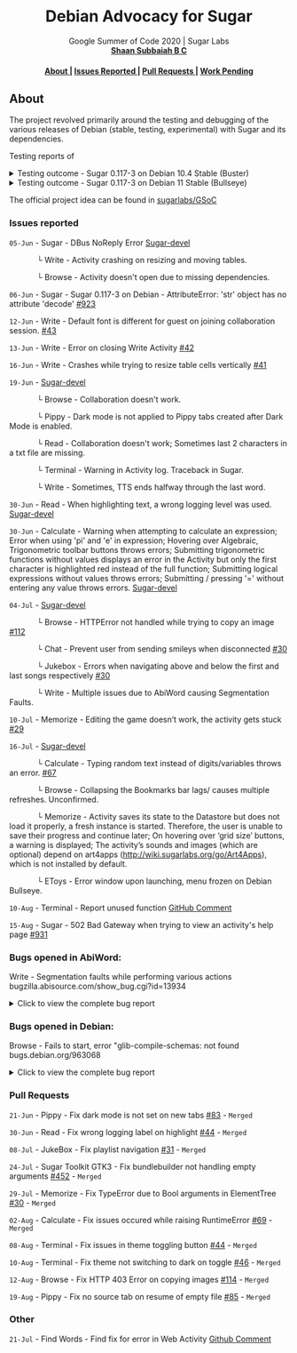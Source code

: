 <h1 align="center">Debian Advocacy for Sugar</h1>


<div align="center">
    Google Summer of Code 2020
    <span> | </span>
    Sugar Labs
</div>
<div align="center">
    <a href="https://github.com/shaansubbaiah">
        <strong>Shaan Subbaiah B C</strong>
    </a>
</div>


<div align="center">
    <h4>
        <a href="">
            About
        </a>
        <span> | </span>
        <a href="">
            Issues Reported
        </a>
        <span> | </span>
        <a href="">
            Pull Requests
        </a>
        <span> | </span>
        <a href="">
            Work Pending
        </a>
    </h4>
</div>


## About

The project revolved primarily around the testing and debugging of the various releases of Debian (stable, testing, experimental) with Sugar and its dependencies.

Testing reports of

<details> 
<summary>Testing outcome - Sugar 0.117-3 on Debian 10.4 Stable (Buster)</summary>

| Sugar | Debian|
| :---: | :---: |
| 0.117-3 | Buster / 10.4,  (unstable packages) |

`Tick ✓` `Cross ✕`

| Activity | Start/Stop | Functions | Save/Restore | Collaboration | Interface | Other |
| :---: | :---: | :---: | :---: | :---: | :---: | :---: |
| Browse | ✕ [Debian #963068](bugs.debian.org/963068) | ✓ (Search bar doesn't work very well, described below) | ✓| ✕ (Error in Host's log, doesn't work, described below) | ✓ | Collapsing the Bookmarks bar lags/ causes multiple refreshes? |
| Calculate | ✓ | ✓ | ✓ | ✓ | ✓ (Nothing thats not tracked on Github) | ✓ |
| Chat | ✓ | ✓ | ✓ | ✓ | ✓ | ✓ |
| Image Viewer | ✓ | ✓ | ✓ | ✓ | ✓ | ✓ |
| Jukebox | ✓ | ✓ | ✓ | - | ✕ Multiple issues, mostly due to the OpenGL Renderer, described below | ✓ |
| Log | ✓ | ✓ | ✓ (Saving log as a zip) | - | ✓ | ✓ |
| Pippy | ✓ | ✓ | ✓ | - | ✓ | Dark mode is not applied to Pippy tabs created after Dark Mode is enabled. |
| Read | ✓ | ✓ (Sometimes last 2 characters in a txt file are missing. Described below ) | ✓ | ✕ (Stuck at 'Receiving book') | ✓ | ✓ |
| Terminal | ✓ | ✓ | ✓ | - | ✓ | Warning in activity log, described below |
| Write | ✓ | ✓ | ✓ | ✕ [#40, Reported by Saumya](https://github.com/sugarlabs/write-activity/issues/40) | ✓ | 1. TTS ends halfway through the last word. <br> 2. Default font differs for guest in collaboration [#43](https://github.com/sugarlabs/write-activity/issues/43)|


```markdown
**Terminal**
    ```
    /usr/lib/python3/dist-packages/sugar3/activity/activityinstance.py:60: Warning: value "((GtkInputPurpose) 10)
    " of type 'GtkInputPurpose' is invalid or out of range for property 'input-purpose' of type 'GtkInputPurpose'
    activity.show()
    1592556015.448473 DEBUG root: Activity.__canvas_map_cb
    /usr/share/sugar/activities/Terminal.activity/terminal.py:378: Warning: value "((GtkInputPurpose) 10)" of typ
    e 'GtkInputPurpose' is invalid or out of range for property 'input-purpose' of type 'GtkInputPurpose'
    index = self._notebook.append_page(box, tablabel)
    /usr/share/sugar/activities/Terminal.activity/terminal.py:453: Warning: value "((GtkInputPurpose) 10)" of typ
    e 'GtkInputPurpose' is invalid or out of range for property 'input-purpose' of type 'GtkInputPurpose'
    self._notebook.props.page = index
    ```

**Browse** 
All tests apart from the `start/stop` were done after installing `libglib2.0-dev` package which prevented the activity from opening.
1. Typing something in the search bar and clicking the search button or hitting Enter doesn't do anything; whereas searching through the address bar works.
2. Typing in the address bar causes several (possibly 100's) of warnings in the activity log
    ```
    (sugar-activity3:7184): Gtk-WARNING **: 16:25:08.511: Failed to set text from markup due to error parsing mar
    kup: Error on line 2: Entity did not end with a semicolon; most likely you used an ampersand character withou
    t intending to start an entity — escape ampersand as &amp;
    ```

**Jukebox**
1. Moving the openGL renderer window around creates a Windows XP-like solitare effect 
![](screenshots/19June-jukebox-1.png)
2. Closing the openGL renderer window throws an error in the Jukebox log
    ```
    1592561580.133608 ERROR root: ERROR MESSAGE: gst-resource-error-quark: Quit requested (3)
    1592561580.133807 ERROR root: ERROR DETAIL: gstglimagesink.c(1781): gst_glimage_sink_show_frame (): /GstPipel
    ine:pipeline0/GstPlayBin:playbin0/GstPlaySink:playsink/GstBin:vbin/GstAutoVideoSink:videosink/GstGLImageSinkB
    in:videosink-actual-sink-glimage/GstGLImageSink:sink
    ```
3. Seeking ahead or back causes the openGL visualization to freeze, takes quite some time to recover or doesn't recover at all.
4. Clicking the full-screen button causes another openGL visualization of the same size to spawn on the left of the previous visualization, which is now frozen.
![](screenshots/19June-jukebox-2.png)
5. Sometimes while closing and playing songs in the playlist a huge amount of warning appear in the jukebox log, not sure how to reproduce properly.
    ```
    1592562307.413873 ERROR root: ERROR MESSAGE: gst-resource-error-quark: Quit requested (3)
    1592562307.414180 ERROR root: ERROR DETAIL: gstglimagesink.c(1781): gst_glimage_sink_show_frame (): /GstPipeline:pipeline0/GstPlayBin:playbin0/GstPlaySink:playsink/GstBin:vbin/GstAutoVideoSink:videosink/GstGLImageSinkBin:videosink-actual-sink-glimage/GstGLImageSink:sink

    (sugar-activity3:6947): GStreamer-CRITICAL **: 15:55:07.546: gst_object_unref: assertion '((GObject *) object)->ref_count > 0' failed

    (sugar-activity3:6947): GStreamer-CRITICAL **: 15:55:07.547: gst_object_unref: assertion '((GObject *) object)->ref_count > 0' failed

    .
    . This line repeats around 100+ times
    .

    (sugar-activity3:6947): GStreamer-CRITICAL **: 15:55:07.874: gst_object_unref: assertion '((GObject *) object)->ref_count > 0' failed
    sys:1: Warning: g_object_ref: assertion 'G_IS_OBJECT (object)' failed
    sys:1: Warning: instance with invalid (NULL) class pointer
    sys:1: Warning: g_signal_emit_valist: assertion 'G_TYPE_CHECK_INSTANCE (instance)' failed
    ```

**Also, in `~/.sugar/default/data` I noticed there were ~60 copies of the same song I had been playing. I had downloaded the song only once, perhaps it is something to do with how Jukebox handles the songs. This consumes a ton of space, in my case 7mb*60.**

**Read**
Sometimes the last 2 characters in a txt file aren't seen.
Reproduced by: Create a txt file in Write Activity -> Open with Read Activity -> Last 2 characters are missing.
This happens occasionally, the data in the txt file is intact.

**Calculate**
Typing random text instead of digits/variables throws an error. Should be handled.
    ```
    1592573782.228379 DEBUG Calculate: Result: RuntimeError("Variable 'oklol' not defined", 0,
    5)
    Traceback (most recent call last):
    File "/usr/share/sugar/activities/Calculate.activity/layout.py", line 133, in <lambda>
        lambda w: self._parent.process()],
    File "/usr/share/sugar/activities/Calculate.activity/calculate.py", line 552, in process
        self.set_error_equation(eqn)
    File "/usr/share/sugar/activities/Calculate.activity/calculate.py", line 444, in set_err
    or_equation
        self.set_last_equation(eqn)
    File "/usr/share/sugar/activities/Calculate.activity/calculate.py", line 439, in set_las
    t_equation
        self.layout.last_eq.set_buffer(eqn.create_lasteq_textbuf())
    File "/usr/share/sugar/activities/Calculate.activity/calculate.py", line 219, in create_
    lasteq_textbuf
        resstr = str(self.result)
    File "/usr/share/sugar/activities/Calculate.activity/astparser.py", line 110, in __str__
        {'a': self.eqn[self._range[0] - 1: self._range[1] - 1],
    TypeError: 'NoneType' object is not subscriptable
    ```

**Browse**
Traceback in Host's Browse log when Guest connects. The webpage opened in the host does not open in the Guest.
    ```
    1592574235.567373 DEBUG CollabWrapper: __state_changed_cb dbus.UInt32(3) dbus.UInt32(0)
    Traceback (most recent call last):
    File "/usr/share/sugar/activities/Browse.activity/collabwrapper.py", line 688, in __noti
    fy_state_cb
        input_stream = self._get_input_stream()
    File "/usr/share/sugar/activities/Browse.activity/collabwrapper.py", line 736, in _get_i
    nput_stream
        return Gio.MemoryInputStream.new_from_data(self._blob, None)
    TypeError: Item 0: Must be number, not str
    ```


Note, the tests:
- Don't include issues that were already tracked in Github.
- Cover almost all the functions of an activity.
- Save/Restore refers to closing and reopening the activity and checking if there are any changes for activities that do not have an explicit save functionality.
- Includes most, if not all errors that were logged while testing the activities. _Ideally_ nothing should be left out, but ...
- Will be covered in more detail if possible for Debian `unstable` and `testing`, this was to setup a baseline.
```

</details>


<details>
<summary>Testing outcome - Sugar 0.117-3 on Debian 11 Stable (Bullseye)</summary>

|  Sugar  |              Debian               |  As of  |
| :-----: | :-------------------------------: | :-----: |
| 0.117-3 | Bullseye / 11, (testing packages) | 16 July |

`Tick ✓` `Cross ✕`

| Activity     |                   Start/Stop                    |  Functions  | Save/Restore | Collaboration | Interface |    Other     |
| :----------- | :---------------------------------------------: | :---------: | :----------: | :-----------: | :-------: | :----------: |
| Browse       | ✕ <br> [Debian #963068](bugs.debian.org/963068) |      ✓      |      ✓       |       ✕       |     ✓     | **1 ISSUE**  |
| Calculate    |                        ✓                        |      ✓      |      ✓       |       ✓       |     ✓     | **1 ISSUE**  |
| Chat         |                        ✓                        |      ✓      |      ✓       |       ✓       |     ✓     |      ✓       |
| Image Viewer |                        ✓                        |      ✓      |      ✓       |       ✓       |     ✓     |      ✓       |
| Jukebox      |                        ✓                        |      ✓      |      ✓       |       -       |     ✓     |      ✓       |
| Log          |                        ✓                        |      ✓      |      ✓       |       -       |     ✓     |      ✓       |
| Pippy        |                        ✓                        |      ✓      |      ✓       |       -       |     ✓     |      ✓       |
| Read         |                        ✓                        | **1 ISSUE** |      ✓       |       ✕       |     ✓     |      ✓       |
| Terminal     |                        ✓                        |      ✓      |      ✓       |       -       |     ✓     |      ✓       |
| Write        |                        ✓                        |      ✓      |      ✓       |       ✕       |     ✓     | **2 ISSUES** |
| EToys        |                   **1 ISSUE**                   | **1 ISSUE** |      ✕       |       -       |     ✓     |      ✓       |
| Memorize     |                        ✓                        | **1 ISSUE** |      ✕       |       ✓       |     ✓     | **2 ISSUES** |


```markdown
**Read**
Functions:

1. Sometimes the last 2 characters in a txt file aren't seen. [NEEDS CONFIRMATION]
   Reproduced by: Create a txt file in Write Activity -> Open with Read Activity -> Last 2 characters are missing.
   This happens occasionally, the data in the txt file is intact.



**Calculate**
Other:

1. Typing random text instead of digits/variables throws an error. [#67](https://github.com/sugarlabs/calculate-activity/issues/67)



**Write**
Other:

1. TTS ends halfway through the last word. [DEBIAN ONLY]
2. Abiword Issues, Different fonts in collaboration, crashes, etc [#43](https://github.com/sugarlabs/write-activity/issues/43)



**Browse:**
Other:

1. Collapsing the Bookmarks bar lags/ causes multiple refreshes? [NEEDS CONFIRMATION]



**Memorize**
Functions:

1. Editing the game doesn’t work, the activity gets stuck [#29](https://github.com/sugarlabs/memorize-activity/issues/29)

Save/Restore:

1. Activity saves its state to the Datastore but does not load it properly, a fresh instance is started. Therefore, the user is unable to save their progress and continue later.

Other:

1. On hovering over ‘grid size’ buttons, a warning is displayed:

    (sugar-activity3:1859): Gtk-WARNING **: 21:04:20.416: Drawing a gadget with negative dimensions.
    Did you forget to allocate a size? (node menuitem owner SugarPaletteHeader)
   

2. The activity’s sounds and images (which are optional) depend on art4apps (http://wiki.sugarlabs.org/go/Art4Apps), which is not installed by default. Hence none of the sounds and words to generate cards dynamically are included. The user is not notified of winning as there is neither text displayed saying he/she has won nor the winning sound (win.wav from art4apps) is played.



**Etoys:**
Start/Stop:

1. Error window upon launching:
   `Error: Cannot find gconf path /desktop/user/sugar`

Functions:

1. Clicking the Back/left-arrow button goes to the menu, which is frozen. The programmable car and the menu buttons don't work, there is no way to navigate back and the only way to exit is using Function buttons (F1 to F3)



A lot of the issues reported while testing on Debian Buster (with unstable packages) have been fixed already.

Though these tests were done to check for issues of Sugar packages on Debian, a lot of the issues found (almost all) are present in the upstream Sugar Labs Github repositories.

Issues with the label [NEEDS CONFIRMATION] are reproducible on Debian Bullseye, needs to be tested on other packages/distributions.

```

</details>


The official project idea can be found in [sugarlabs/GSoC](https://github.com/sugarlabs/GSoC/blob/master/Ideas-2020.md#debian-advocacy-for-sugar)


### Issues reported

`05-Jun` - Sugar - DBus NoReply Error [Sugar-devel](http://lists.sugarlabs.org/archive/sugar-devel/2020-June/058403.html)

&emsp; &emsp; &emsp;└ Write - Activity crashing on resizing and moving tables.

&emsp; &emsp; &emsp;└ Browse - Activity doesn't open due to missing dependencies.


`06-Jun` - Sugar - Sugar 0.117-3 on Debian - AttributeError: 'str' object has no attribute 'decode' [#923](https://github.com/sugarlabs/sugar/issues/923)


`12-Jun` - Write - Default font is different for guest on joining collaboration session. [#43](https://github.com/sugarlabs/write-activity/issues/43)


`13-Jun` - Write - Error on closing Write Activity [#42](https://github.com/sugarlabs/write-activity/issues/42)


`16-Jun` - Write - Crashes while trying to resize table cells vertically [#41](https://github.com/sugarlabs/write-activity/issues/41)


`19-Jun` - [Sugar-devel](http://lists.sugarlabs.org/archive/sugar-devel/2020-June/058458.html)

&emsp; &emsp; &emsp;└ Browse - Collaboration doesn't work.

&emsp; &emsp; &emsp;└ Pippy - Dark mode is not applied to Pippy tabs created after Dark Mode is enabled.

&emsp; &emsp; &emsp;└ Read - Collaboration doesn't work; Sometimes  last 2 characters in a txt file are missing.

&emsp; &emsp; &emsp;└ Terminal - Warning in Activity log. Traceback in Sugar.

&emsp; &emsp; &emsp;└ Write - Sometimes, TTS ends halfway through the last word.


`30-Jun` - Read - When highlighting text, a wrong logging level was used. [Sugar-devel](http://lists.sugarlabs.org/archive/sugar-devel/2020-June/058501.html)


`30-Jun` - Calculate - Warning when attempting to calculate an expression; Error when using 'pi' and 'e' in expression; Hovering over Algebraic, Trigonometric toolbar buttons throws errors; Submitting trigonometric functions without values displays an error in the Activity but only the first character is highlighted red instead of the full function; Submitting logical expressions without values throws errors; Submitting / pressing '=' without entering any value throws errors. [Sugar-devel](http://lists.sugarlabs.org/archive/sugar-devel/2020-June/058501.html)


`04-Jul` - [Sugar-devel](http://lists.sugarlabs.org/archive/sugar-devel/2020-July/058522.html)

&emsp; &emsp; &emsp;└ Browse - HTTPError not handled while trying to copy an image [#112](https://github.com/sugarlabs/browse-activity/issues/112)

&emsp; &emsp; &emsp;└ Chat - Prevent user from sending smileys when disconnected [#30](https://github.com/sugarlabs/chat/issues/30)

&emsp; &emsp; &emsp;└ Jukebox - Errors when navigating above and below the first and last songs respectively [#30](https://github.com/sugarlabs/jukebox-activity/issues/30)

&emsp; &emsp; &emsp;└ Write - Multiple issues due to AbiWord causing Segmentation Faults.


`10-Jul` - Memorize - Editing the game doesn’t work, the activity gets stuck [#29](https://github.com/sugarlabs/memorize-activity/issues/29)


`16-Jul` - [Sugar-devel](http://lists.sugarlabs.org/archive/sugar-devel/2020-July/058546.html)

&emsp; &emsp; &emsp;└ Calculate - Typing random text instead of digits/variables throws an error. [#67](https://github.com/sugarlabs/calculate-activity/issues/67)

&emsp; &emsp; &emsp;└ Browse - Collapsing the Bookmarks bar lags/ causes multiple refreshes. Unconfirmed.

&emsp; &emsp; &emsp;└ Memorize - Activity saves its state to the Datastore but does not load it properly, a fresh instance is started. Therefore, the user is unable to save their progress and continue later; On hovering over ‘grid size’ buttons, a warning is displayed; The activity’s sounds and images (which are optional) depend on art4apps (http://wiki.sugarlabs.org/go/Art4Apps), which is not installed by default.

&emsp; &emsp; &emsp;└ EToys - Error window upon launching, menu frozen on Debian Bullseye.


`10-Aug` - Terminal - Report unused function [GitHub Comment](https://github.com/sugarlabs/terminal-activity/pull/47)


`15-Aug` - Sugar - 502 Bad Gateway when trying to view an activity's help page [#931](https://github.com/sugarlabs/sugar/issues/931)



### Bugs opened in AbiWord:

Write - Segmentation faults while performing various actions
bugzilla.abisource.com/show_bug.cgi?id=13934

<details>
<summary>Click to view the complete bug report</summary>
<p>

```markdown

Bug#: 13934	Product:  AbiWord	Version: 3.0.4	Platform: PC
OS/Version: Linux	Status: NEW	Severity: major	Priority: P3
Resolution: 	Assigned To: domlachowicz@gmail.com	Reported By: shaansubbaiah.cs18@bmsce.ac.in	QA Contact: abisource-qa-spam@abisource.com
Component: Front End - GTK	Target Milestone: ---
URL: 
Summary: Segmentation faults while performing various actions
Keywords:  
Status Whiteboard: 
Opened: 2020-08-11 12:09

    I have found some bugs that can be reproduced in the minimal AbiWord python
    snippet.
    I can reproduce it on Debian 10(Buster) and Debian 11(Bullseye) with AbiWord
    v3.0.2-8 and v3.0.4~dfsg-2 respectively.

    Bugs found that crash the AbiWord instance:
    1. Resizing a cell in a table vertically
    2. Moving an image to the extreme left/right of the page
    3. Right Click -> Insert Table
    4. Right Click -> Click Paragraph -> Click Tabs
    5. Right Click -> Set Language



    Log when following 3 (Right Click -> Insert Table), in Debian 11
    ```
    (minabi.py:1216): Gtk-CRITICAL **: 12:49:34.135: gtk_builder_get_object:
    assertion 'GTK_IS_BUILDER (builder)' failed

    (minabi.py:1216): Gtk-CRITICAL **: 12:49:34.135: gtk_builder_get_object:
    assertion 'GTK_IS_BUILDER (builder)' failed

    (minabi.py:1216): Gtk-CRITICAL **: 12:49:34.135: gtk_radio_button_get_group:
    assertion 'GTK_IS_RADIO_BUTTON (radio_button)' failed

    (minabi.py:1216): Gtk-CRITICAL **: 12:49:34.135: gtk_builder_get_object:
    assertion 'GTK_IS_BUILDER (builder)' failed

    (minabi.py:1216): Gtk-CRITICAL **: 12:49:34.135: gtk_builder_get_object:
    assertion 'GTK_IS_BUILDER (builder)' failed

    (minabi.py:1216): Gtk-CRITICAL **: 12:49:34.135: gtk_builder_get_object:
    assertion 'GTK_IS_BUILDER (builder)' failed

    (minabi.py:1216): Gtk-CRITICAL **: 12:49:34.135: gtk_spin_button_set_value:
    assertion 'GTK_IS_SPIN_BUTTON (spin_button)' failed

    (minabi.py:1216): Gtk-CRITICAL **: 12:49:34.135: gtk_spin_button_set_value:
    assertion 'GTK_IS_SPIN_BUTTON (spin_button)' failed

    (minabi.py:1216): Gtk-CRITICAL **: 12:49:34.135: gtk_builder_get_object:
    assertion 'GTK_IS_BUILDER (builder)' failed

    (minabi.py:1216): Gtk-CRITICAL **: 12:49:34.135: gtk_toggle_button_get_active:
    assertion 'GTK_IS_TOGGLE_BUTTON (toggle_button)' failed

    (minabi.py:1216): Gtk-CRITICAL **: 12:49:34.135: gtk_widget_set_sensitive:
    assertion 'GTK_IS_WIDGET (widget)' failed
    /usr/lib/python3/dist-packages/gi/overrides/Gtk.py:1632: Warning: invalid
    (NULL) pointer instance
    return _Gtk_main(*args, **kwargs)
    /usr/lib/python3/dist-packages/gi/overrides/Gtk.py:1632: Warning:
    g_signal_connect_data: assertion 'G_TYPE_CHECK_INSTANCE (instance)' failed
    return _Gtk_main(*args, **kwargs)

    (minabi.py:1216): Gtk-CRITICAL **: 12:49:34.137: gtk_window_set_title:
    assertion 'GTK_IS_WINDOW (window)' failed

    (minabi.py:1216): Gtk-CRITICAL **: 12:49:34.137: gtk_builder_get_object:
    assertion 'GTK_IS_BUILDER (builder)' failed

    (minabi.py:1216): Gtk-CRITICAL **: 12:49:34.137: gtk_label_set_text: assertion
    'GTK_IS_LABEL (label)' failed

    (minabi.py:1216): Gtk-CRITICAL **: 12:49:34.137:
    gtk_spin_button_set_increments: assertion 'GTK_IS_SPIN_BUTTON (spin_button)'
    failed

    (minabi.py:1216): Gtk-CRITICAL **: 12:49:34.137: gtk_spin_button_set_range:
    assertion 'GTK_IS_SPIN_BUTTON (spin_button)' failed

    (minabi.py:1216): Gtk-CRITICAL **: 12:49:34.137: gtk_spin_button_set_value:
    assertion 'GTK_IS_SPIN_BUTTON (spin_button)' failed

    (minabi.py:1216): Gtk-CRITICAL **: 12:49:34.137: gtk_builder_get_object:
    assertion 'GTK_IS_BUILDER (builder)' failed

    (minabi.py:1216): Gtk-CRITICAL **: 12:49:34.137: gtk_label_get_label: assertion
    'GTK_IS_LABEL (label)' failed
    Segmentation fault
    ```

    Log when following 4 (Right Click -> Click Paragraph -> Click Tabs), in Debian
    11
    ```
    (minabi.py:1240): Gtk-CRITICAL **: 13:02:57.054: gtk_builder_get_object:
    assertion 'GTK_IS_BUILDER (builder)' failed

    (minabi.py:1240): Gtk-CRITICAL **: 13:02:57.054: gtk_builder_get_object:
    assertion 'GTK_IS_BUILDER (builder)' failed

    (minabi.py:1240): Gtk-CRITICAL **: 13:02:57.054: gtk_window_set_title:
    assertion 'GTK_IS_WINDOW (window)' failed

    (minabi.py:1240): Gtk-CRITICAL **: 13:02:57.054: gtk_builder_get_object:
    assertion 'GTK_IS_BUILDER (builder)' failed

    (minabi.py:1240): Gtk-CRITICAL **: 13:02:57.054: gtk_label_set_text: assertion
    'GTK_IS_LABEL (label)' failed

    (minabi.py:1240): Gtk-CRITICAL **: 13:02:57.054: gtk_builder_get_object:
    assertion 'GTK_IS_BUILDER (builder)' failed

    (minabi.py:1240): Gtk-CRITICAL **: 13:02:57.054: gtk_label_get_label: assertion
    'GTK_IS_LABEL (label)' failed
    Segmentation fault
    ```



    Minimal AbiWord python snippet used:
    ```
    #!/usr/bin/python

    import gi

    gi.require_version('Abi', '3.0')
    from gi.repository import Abi

    gi.require_version('Gtk', '3.0')
    from gi.repository import Gtk

    win = Gtk.Window(title="PyAbiword")
    Abi.init([])
    widget = Abi.Widget()
    win.add(widget)
    win.connect("delete-event", Gtk.main_quit)
    win.show_all()

    Gtk.main()
    ```



    Debian 11(Bullseye):
    libgtk-3-0                     3.24.20-1
    libgtk2.0-bin                  2.24.32-4
    gir1.2-abi-3.0                 3.0.4~dfsg-2 
    libabiword-3.0                 3.0.4~dfsg-2

    Debian 10(Buster):
    libgtk-3-0                     3.24.5-1
    libgtk2.0-0                    2.24.32-3
    gir1.2-abi-3.0                 3.0.2-8
    libabiword-3.0                 3.0.2-8


    Please let me know if any other information is required.
```

</p>
</details>

### Bugs opened in Debian:

Browse - Fails to start, error "glib-compile-schemas: not found
bugs.debian.org/963068

<details>
<summary>Click to view the complete bug report</summary>
<p>

```markdown
From: Shaan Subbaiah <shaansubbaiah.cs18@bmsce.ac.in>
To: Debian Bug Tracking System <submit@bugs.debian.org>
Subject: sugar-browse-activity: Fails to start, error "glib-compile-schemas: not found"
Date: Thu, 18 Jun 2020 19:30:36 +0530

Package: sugar-browse-activity
Version: 205-2
Severity: important

Dear Maintainer,

*** Reporter, please consider answering these questions, where appropriate ***

   * What led up to the situation?
	Installing sugar-browse-activity.

   * What exactly did you do (or not do) that was effective (or ineffective)?
	Start Browse Activity from Sugar.

   * What was the outcome of this action?
	Browse does not start.

Error in org.laptop.WebActivity-1.log:

sh: 1: glib-compile-schemas: not found
Traceback (most recent call last):
  File "/usr/bin/sugar-activity3", line 5, in <module>
    activityinstance.main()
  File "/usr/lib/python3/dist-packages/sugar3/activity/activityinstance.py", line 230, in main
    instance = create_activity_instance(activity_constructor, activity_handle)
  File "/usr/lib/python3/dist-packages/sugar3/activity/activityinstance.py", line 59, in create_activity_instance
    activity = constructor(handle)
  File "/usr/share/sugar/activities/Browse.activity/webactivity.py", line 192, in __init__
    self._tabbed_view = TabbedView(self)
  File "/usr/share/sugar/activities/Browse.activity/browser.py", line 147, in __init__
    self.settings = _get_local_settings(activity)
  File "/usr/share/sugar/activities/Browse.activity/browser.py", line 129, in _get_local_settings
    source = Gio.SettingsSchemaSource.new_from_directory(path, None, True)
gi.repository.GLib.Error: g-file-error-quark: Failed to open file “/home/ssbc/.sugar/default/org.laptop.WebActivity/data/schemas/gschemas.compiled”: open() failed: No such file or directory (4)

As a workaround, installing libglib2.0-dev package fixes the issue.
Browse is then able to start successfully.

*** End of the template - remove these template lines ***


-- System Information:
Debian Release: bullseye/sid
  APT prefers unstable
  APT policy: (990, 'unstable'), (500, 'stable-updates'), (500, 'testing'), (500, 'stable')
Architecture: amd64 (x86_64)

Kernel: Linux 5.6.0-2-amd64 (SMP w/2 CPU cores)
Locale: LANG=en_IN, LC_CTYPE=en_IN (charmap=UTF-8), LANGUAGE=en_IN:en (charmap=UTF-8)
Shell: /bin/sh linked to /usr/bin/dash
Init: systemd (via /run/systemd/system)
LSM: AppArmor: enabled

Versions of packages sugar-browse-activity depends on:
ii  dconf-gsettings-backend [gsettings-backend]  0.36.0-1
ii  gir1.2-evince-3.0                            3.36.5-2
ii  gir1.2-gdkpixbuf-2.0                         2.40.0+dfsg-5
ii  gir1.2-glib-2.0                              1.64.1-1
ii  gir1.2-gtk-3.0                               3.24.20-1
ii  gir1.2-pango-1.0                             1.44.7-4
ii  gir1.2-rsvg-2.0                              2.48.7-1
ii  gir1.2-soup-2.4                              2.70.0-1
ii  gir1.2-sugarext-1.0                          0.117-1
ii  gir1.2-telepathyglib-0.12                    0.24.1-2+b1
ii  gir1.2-webkit2-4.0                           2.28.2-2+b1
ii  python3                                      3.8.2-3
ii  python3-cairo                                1.16.2-3
ii  python3-dbus                                 1.2.16-2
ii  python3-gi                                   3.36.0-3
ii  python3-sugar3                               0.117-1

Versions of packages sugar-browse-activity recommends:
ii  ca-certificates  20200601

sugar-browse-activity suggests no packages.

-- no debconf information

```

</p>
</details>



### Pull Requests


`21-Jun` - Pippy - Fix dark mode is not set on new tabs [#83](https://github.com/sugarlabs/Pippy/pull/83) - `Merged`


`30-Jun` - Read - Fix wrong logging label on highlight [#44](https://github.com/sugarlabs/read-activity/pull/44) - `Merged`


`08-Jul` - JukeBox - Fix playlist navigation [#31](https://github.com/sugarlabs/jukebox-activity/pull/31) - `Merged`


`24-Jul` - Sugar Toolkit GTK3 - Fix bundlebuilder not handling empty arguments [#452](https://github.com/sugarlabs/sugar-toolkit-gtk3/pull/452) - `Merged`


`29-Jul` - Memorize - Fix TypeError due to Bool arguments in ElementTree [#30](https://github.com/sugarlabs/memorize-activity/pull/30) - `Merged`


`02-Aug` - Calculate - Fix issues occured while raising RuntimeError [#69](https://github.com/sugarlabs/calculate-activity/pull/69) - `Merged`


`08-Aug` - Terminal - Fix issues in theme toggling button [#44](https://github.com/sugarlabs/terminal-activity/pull/44) - `Merged`


`10-Aug` - Terminal - Fix theme not switching to dark on toggle [#46](https://github.com/sugarlabs/terminal-activity/pull/46) - `Merged`


`12-Aug` - Browse - Fix HTTP 403 Error on copying images [#114](https://github.com/sugarlabs/browse-activity/pull/114) - `Merged`


`19-Aug` - Pippy - Fix no source tab on resume of empty file [#85](https://github.com/sugarlabs/Pippy/pull/85) - `Merged`



### Other


`21-Jul` - Find Words - Find fix for error in Web Activity [Github Comment](https://github.com/sugarlabs/sugar-web/issues/135#issuecomment-663847858)
